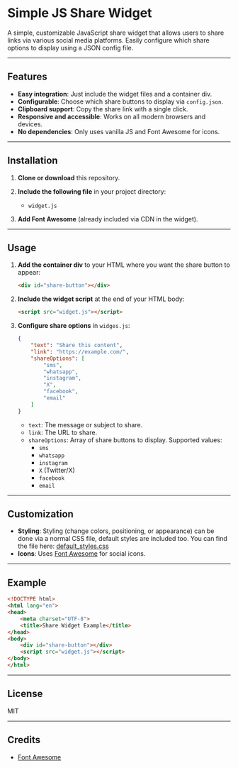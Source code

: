 # Simple JS Share Widget

A simple, customizable JavaScript share widget that allows users to share links via various social media platforms. Easily configure which share options to display using a JSON config file.

---

## Features

- **Easy integration**: Just include the widget files and a container div.
- **Configurable**: Choose which share buttons to display via `config.json`.
- **Clipboard support**: Copy the share link with a single click.
- **Responsive and accessible**: Works on all modern browsers and devices.
- **No dependencies**: Only uses vanilla JS and Font Awesome for icons.


---

## Installation

1. **Clone or download** this repository.

2. **Include the following file** in your project directory:
   - `widget.js`

3. **Add Font Awesome** (already included via CDN in the widget).

---

## Usage

1. **Add the container div** to your HTML where you want the share button to appear:

    ```html
    <div id="share-button"></div>
    ```

2. **Include the widget script** at the end of your HTML body:

    ```html
    <script src="widget.js"></script>
    ```

3. **Configure share options** in `widges.js`:

    ```json
    {
        "text": "Share this content",
        "link": "https://example.com/",
        "shareOptions": [
            "sms",
            "whatsapp",
            "instagram",
            "X",
            "facebook",
            "email"
        ]
    }
    ```

    - `text`: The message or subject to share.
    - `link`: The URL to share.
    - `shareOptions`: Array of share buttons to display. Supported values:
        - `sms`
        - `whatsapp`
        - `instagram`
        - `X` (Twitter/X)
        - `facebook`
        - `email`

---

## Customization

- **Styling**: Styling (change colors, positioning, or appearance) can be done via a normal CSS file, default styles are included too. You can find the file here: [default_styles.css](showcase/default_styles.css) 
- **Icons**: Uses [Font Awesome](https://fontawesome.com/) for social icons.


---

## Example

```html
<!DOCTYPE html>
<html lang="en">
<head>
    <meta charset="UTF-8">
    <title>Share Widget Example</title>
</head>
<body>
    <div id="share-button"></div>
    <script src="widget.js"></script>
</body>
</html>
```

---

## License

MIT

---

## Credits

- [Font Awesome](https://fontawesome.com/)
